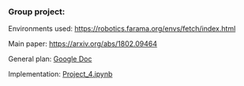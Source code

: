 ### Group project:

Environments used: https://robotics.farama.org/envs/fetch/index.html 

Main paper: https://arxiv.org/abs/1802.09464

General plan: [Google Doc](https://docs.google.com/document/d/1Ardn38KtvEnQ1no73PI2hV4MW0RZ0KkmohdyS-nMwDM/edit?usp=sharing)

Implementation: [Project_4.ipynb](https://github.com/dgsob/MT7051-VT25/blob/main/Group%20project/Project_4.ipynb)
